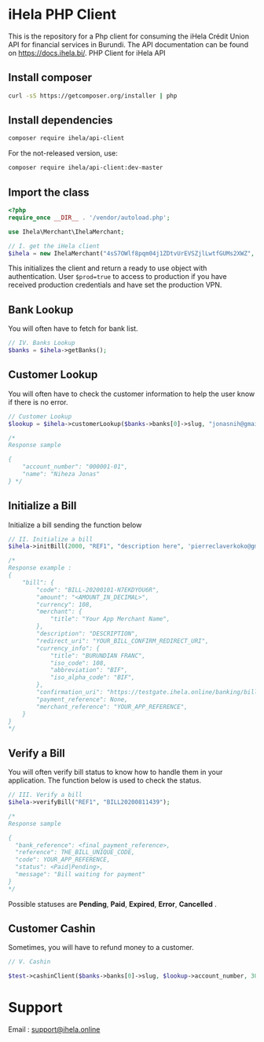 # iHela PHP Client

This is the repository for a Php client for consuming the iHela Crédit Union API for financial services in Burundi. The API documentation can be found on https://docs.ihela.bi/.
PHP Client for iHela API

## Install composer

```sh
curl -sS https://getcomposer.org/installer | php
```

## Install dependencies

```sh
composer require ihela/api-client
```

For the not-released version, use:

```sh
composer require ihela/api-client:dev-master
```

## Import the class

```php
<?php 
require_once __DIR__ . '/vendor/autoload.php';

use Ihela\Merchant\IhelaMerchant;

// I. get the iHela client
$ihela = new IhelaMerchant("4sS7OWlf8pqm04j1ZDtvUrEVSZjlLwtfGUMs2XWZ", "HN7osYwSJuEOO4MEth6iNlBS8oHm7LBhC8fejkZkqDJUrvVQodKtO55bMr845kmplSlfK3nxFcEk2ryiXzs1UW1YfVP5Ed6Yw0RR6QmnwsQ7iNJfzTgeehZ2XM9mmhC3")

```

This initializes the client and return a ready to use object with authentication. User `$prod=true` to access to production if you have received production credentials and have set the production VPN.

## Bank Lookup

You will often have to fetch for bank list.

```php
// IV. Banks Lookup
$banks = $ihela->getBanks();
```

## Customer Lookup

You will often have to check the customer information to help the user know if there is no error.

```php
// Customer Lookup
$lookup = $ihela->customerLookup($banks->banks[0]->slug, "jonasnih@gmail.com");

/*
Response sample

{
    "account_number": "000001-01",
    "name": "Niheza Jonas"
} */
```

## Initialize a Bill

Initialize a bill sending the function below

```php
// II. Initialize a bill
$ihela->initBill(2000, "REF1", "description here", 'pierreclaverkoko@gmail.com');

/*
Response example :
{
    "bill": {
        "code": "BILL-20200101-N7EKDYOU6R",
        "amount": "<AMOUNT_IN_DECIMAL>",
        "currency": 108,
        "merchant": {
            "title": "Your App Merchant Name",
        },
        "description": "DESCRIPTION",
        "redirect_uri": "YOUR_BILL_CONFIRM_REDIRECT_URI",
        "currency_info": {
            "title": "BURUNDIAN FRANC",
            "iso_code": 108,
            "abbreviation": "BIF",
            "iso_alpha_code": "BIF",
        },
        "confirmation_uri": "https://testgate.ihela.online/banking/bill/BILL-20200101-N7EKDYOU6R/confirm/",
        "payment_reference": None,
        "merchant_reference": "YOUR_APP_REFERENCE",
    }
}
*/
```

## Verify a Bill

You will often verify bill status to know how to handle them in your application. The function below is used to check the status.

```php
// III. Verify a bill
$ihela->verifyBill("REF1", "BILL20200811439");

/*
Response sample

{
  "bank_reference": <final_payment_reference>,
  "reference": THE_BILL_UNIQUE_CODE,
  "code": YOUR_APP_REFERENCE,
  "status": <Paid|Pending>,
  "message": "Bill waiting for payment"
}
*/
```

Possible statuses are **Pending**, **Paid**, **Expired**, **Error**, **Cancelled** .

## Customer Cashin

Sometimes, you will have to refund money to a customer.
```php
// V. Cashin

$test->cashinClient($banks->banks[0]->slug, $lookup->account_number, 3000, "REF2", "cashin description");
```
# Support

Email : support@ihela.online
